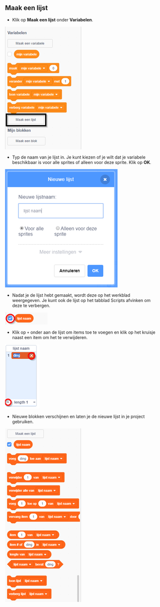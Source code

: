 ## Maak een lijst

+ Klik op **Maak een lijst** onder **Variabelen**.

![Make a list](images/make-a-list-annotated.png)

+ Typ de naam van je lijst in. Je kunt kiezen of je wilt dat je variabele beschikbaar is voor alle sprites of alleen voor deze sprite. Klik op **OK**.

![List name](images/list-name.png)

+ Nadat je de lijst hebt gemaakt, wordt deze op het werkblad weergegeven. Je kunt ook de lijst op het tabblad Scripts afvinken om deze te verbergen.

![List show/hide](images/list-show-hide-annotated.png)

+ Klik op `+` onder aan de lijst om items toe te voegen en klik op het kruisje naast een item om het te verwijderen.

![List show/hide](images/list-add-delete-annotated.png)

+ Nieuwe blokken verschijnen en laten je de nieuwe lijst in je project gebruiken.

![List blocks](images/list-blocks.png)